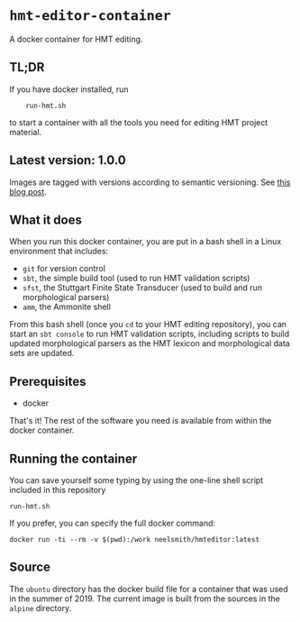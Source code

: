 # `hmt-editor-container`

A docker container for HMT editing.


## TL;DR

If you have docker installed, run

        run-hmt.sh

to start a container with all the tools you need for editing HMT project material.        

## Latest version: 1.0.0

Images are tagged with versions according to semantic versioning. See [this blog post](https://medium.com/@mccode/using-semantic-versioning-for-docker-image-tags-dfde8be06699).

## What it does

When you run this docker container, you are put in a bash shell in a Linux environment that includes:

- `git` for version control
- `sbt`, the simple build tool (used to run HMT validation scripts)
- `sfst`, the Stuttgart Finite State Transducer (used to build and run morphological parsers)
- `amm`, the Ammonite shell


From this bash shell (once you `cd` to your HMT editing repository), you can start an `sbt console` to run HMT validation scripts, including scripts to build updated morphological parsers as the HMT lexicon and morphological data sets are updated.

## Prerequisites

- docker

That's it!  The rest of the software you need is available from within the docker container.

## Running the container

You can save yourself some typing by using the one-line shell script included in this repository

    run-hmt.sh

If you prefer, you can specify the full docker command:

    docker run -ti --rm -v $(pwd):/work neelsmith/hmteditor:latest


## Source

The `ubuntu` directory has the docker build file for a container that was used in the summer of 2019.  The current image is built from the sources in the `alpine` directory.
